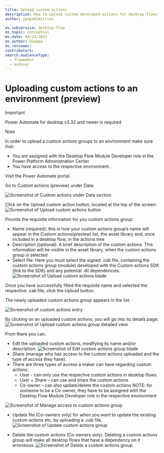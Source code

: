 ```yaml
---
title: Upload custom actions
description: How to upload custom developed actions for desktop flows
author: jpapadimitriou

ms.subservice: desktop-flow
ms.topic: conceptual
ms.date: 04/23/2023
ms.author: dipapa
ms.reviewer: 
contributors:
search.audienceType: 
  - flowmaker
  - enduser
---
```


# Uploading custom actions to an environment (preview)

> [!IMPORTANT]
> Power Automate for desktop v2.32 and newer is required

> [!NOTE]
> In order to upload a custom actions groups to an environment make sure that: 
> - You are assigned with the Desktop Flow Module Developer role  in the Power Platform Administration Center.
> - You have access to the respective environment.

Visit the Power Automate portal.

Go to Custom actions (preview) under Data: 

  ![Screenshot of Custom actions under Data section](../media/custom-actions/upload-custom-actions/img1.png)

Click on the Upload custom action button, located at the top of the screen: 
![Screenshot of Upload custom actions button](../media/custom-actions/upload-custom-actions/img2.png)
 
Provide the requisite information for you custom actions group:
-	Name (required): this is how your custom actions group’s name will appear in the Custom actions(preview) list, the asset library and, once included in a desktop flow, in the actions tree
-	Description (optional): A brief description of the custom actions. This information will be visible in the asset library, when the custom actions group is selected
-	Select file: Here you must select the signed .cab file, containing the custom actions group (module) developed with the Custom actions SDK (link to the SDK) and any potential .dll dependencies.
![Screenshot of Upload custom actions blade](../media/custom-actions/upload-custom-actions/img3.png)

Once you have successfully filled the requisite name and selected the respective .cab file, click the Upload button.

The newly uploaded custom actions group appears in the list: 
 
![Screenshot of custom actions entry](../media/custom-actions/upload-custom-actions/img4.png)

By clicking on an uploaded custom actions, you will go into its details page: 
![Screenshot of Upload custom actions group detailed view](../media/custom-actions/upload-custom-actions/img5.png)
 
From there you can: 
-	Edit the uploaded custom actions, modifying its name and/or description. 
![Screenshot of Edit custom actions group blade](../media/custom-actions/upload-custom-actions/img6.png) 
-	Share (manage who has access to the custom actions uploaded and the type of access they have). 
- There are three types of access a maker can have regarding custom actions:
  - User -  can only use the respective custom actions in desktop flows
  -	User + Share – can use and share the custom actions
  -	Co-owner – can also update/delete the custom actions 
NOTE: for someone to be a Co-owner, they have to be assigned with the Desktop Flow Module Developer role in the respective environment

![Screenshot of Manage access to custom actions group](../media/custom-actions/upload-custom-actions/img7.png)
 
- Update file (Co-owners only) for when you want to update the existing custom actions etc. by uploading a .cab file.
![Screenshot of Update custom actions group](../media/custom-actions/upload-custom-actions/img8.png)
 
- Delete the custom actions (Co-owners only). Deleting a custom actions group will make all desktop flows that have a dependency on it erroneous.
![Screenshot of Delete a custom actions group](../media/custom-actions/upload-custom-actions/img9.png)
